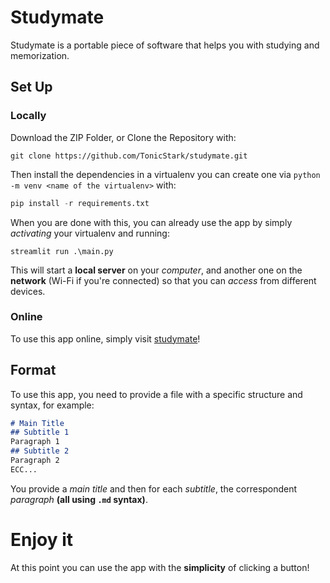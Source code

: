 # Studymate
Studymate is a portable piece of software that helps you with studying and memorization.

## Set Up
### Locally
Download the ZIP Folder, or Clone the Repository with:
```
git clone https://github.com/TonicStark/studymate.git
```

Then install the dependencies in a virtualenv you can create one via `python -m venv <name of the virtualenv>` with:
```python
pip install -r requirements.txt
```

When you are done with this, you can already use the app by simply *activating* your virtualenv and running:
```
streamlit run .\main.py
```

This will start a **local server** on your *computer*, and another one on the **network** (Wi-Fi if you're connected) so that you can *access* from different devices.

### Online
To use this app online, simply visit [studymate](https://studymate.streamlit.app/)!

## Format
To use this app, you need to provide a file with a specific structure and syntax, for example:
```md
# Main Title
## Subtitle 1
Paragraph 1
## Subtitle 2
Paragraph 2
ECC...
```

You provide a *main title* and then for each *subtitle*, the correspondent *paragraph* **(all using `.md` syntax)**.

# Enjoy it
At this point you can use the app with the **simplicity** of clicking a button!